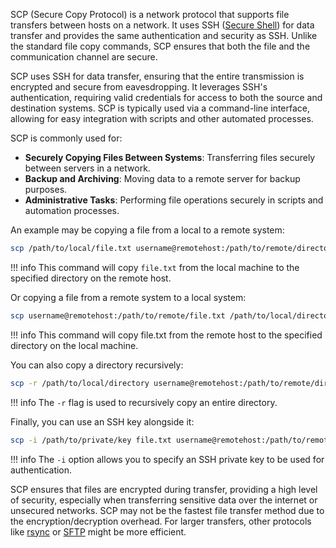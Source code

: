 SCP (Secure Copy Protocol) is a network protocol that supports file transfers between hosts on a network. It uses SSH ([Secure Shell](../protocols/ssh.md)) for data transfer and provides the same authentication and security as SSH. Unlike the standard file copy commands, SCP ensures that both the file and the communication channel are secure.

SCP uses SSH for data transfer, ensuring that the entire transmission is encrypted and secure from eavesdropping. It leverages SSH's authentication, requiring valid credentials for access to both the source and destination systems. SCP is typically used via a command-line interface, allowing for easy integration with scripts and other automated processes.

SCP is commonly used for:

- **Securely Copying Files Between Systems**: Transferring files securely between servers in a network.
- **Backup and Archiving**: Moving data to a remote server for backup purposes.
- **Administrative Tasks**: Performing file operations securely in scripts and automation processes.

An example may be copying a file from a local to a remote system:

```bash
scp /path/to/local/file.txt username@remotehost:/path/to/remote/directory/
```

!!! info
    This command will copy `file.txt` from the local machine to the specified directory on the remote host.

Or copying a file from a remote system to a local system:

```bash
scp username@remotehost:/path/to/remote/file.txt /path/to/local/directory/
```

!!! info
    This command will copy file.txt from the remote host to the specified directory on the local machine.

You can also copy a directory recursively:

```bash
scp -r /path/to/local/directory username@remotehost:/path/to/remote/directory/
```

!!! info
    The `-r` flag is used to recursively copy an entire directory.

Finally, you can use an SSH key alongside it:

```bash
scp -i /path/to/private/key file.txt username@remotehost:/path/to/remote/directory/
```

!!! info
    The `-i` option allows you to specify an SSH private key to be used for authentication.

SCP ensures that files are encrypted during transfer, providing a high level of security, especially when transferring sensitive data over the internet or unsecured networks. SCP may not be the fastest file transfer method due to the encryption/decryption overhead. For larger transfers, other protocols like [rsync](../tools/rsync.md) or [SFTP](../protocols/sftp.md) might be more efficient.





